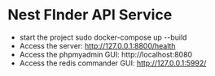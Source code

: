 # Nest FInder API Service

- start the project sudo docker-compose up --build
- Access the server: http://127.0.0.1:8800/health
- Access the phpmyadmin GUI: http://localhost:8080
- Access the redis commander GUI: http://127.0.0.1:5992/
